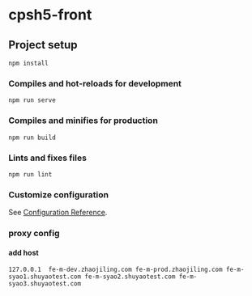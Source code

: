 # cpsh5-front

## Project setup
```
npm install
```

### Compiles and hot-reloads for development
```
npm run serve
```

### Compiles and minifies for production
```
npm run build
```

### Lints and fixes files
```
npm run lint
```

### Customize configuration
See [Configuration Reference](https://cli.vuejs.org/config/).

### proxy config

#### add host

```
127.0.0.1  fe-m-dev.zhaojiling.com fe-m-prod.zhaojiling.com fe-m-syao1.shuyaotest.com fe-m-syao2.shuyaotest.com fe-m-syao3.shuyaotest.com

```
